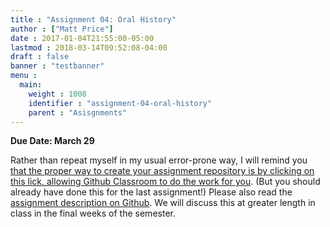 ```yaml
---
title : "Assignment 04: Oral History"
author : ["Matt Price"]
date : 2017-01-04T21:55:00-05:00
lastmod : 2018-03-14T09:52:08-04:00
draft : false
banner : "testbanner"
menu :
  main:
    weight : 1008
    identifier : "assignment-04-oral-history"
    parent : "Asisgnments"
---
```


**Due Date: March 29**

Rather than repeat myself in my usual error-prone way, I will remind you [that the proper way to create your assignment repository is by clicking on this lick, allowing Github Classroom to do the work for you](https://classroom.github.com/a/ag2mWqkY). (But you should already have done this for the last assignment!) Please also read the [assignment description on Github](https://github.com/DigitalHistory/advanced-topics/tree/master/oral-history). We will discuss this at greater length in class in the final weeks of the semester.

